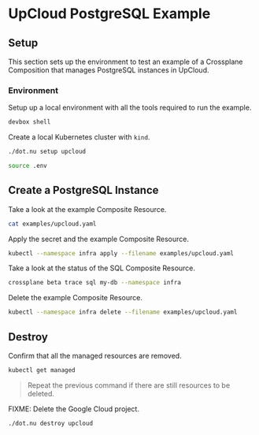 # UpCloud PostgreSQL Example

## Setup

This section sets up the environment to test an example of a Crossplane Composition that manages PostgreSQL instances in UpCloud.

### Environment

Setup up a local environment with all the tools required to run the example.

```sh
devbox shell
```

Create a local Kubernetes cluster with `kind`.

```sh
./dot.nu setup upcloud

source .env
```

## Create a PostgreSQL Instance

Take a look at the example Composite Resource.

```sh
cat examples/upcloud.yaml
```

Apply the secret and the example Composite Resource.

```sh
kubectl --namespace infra apply --filename examples/upcloud.yaml
```

Take a look at the status of the SQL Composite Resource.

```sh
crossplane beta trace sql my-db --namespace infra
```

Delete the example Composite Resource.

```sh
kubectl --namespace infra delete --filename examples/upcloud.yaml
```

## Destroy

Confirm that all the managed resources are removed.

```sh
kubectl get managed
```

> Repeat the previous command if there are still resources to be deleted.

FIXME: Delete the Google Cloud project.

```sh
./dot.nu destroy upcloud
```

